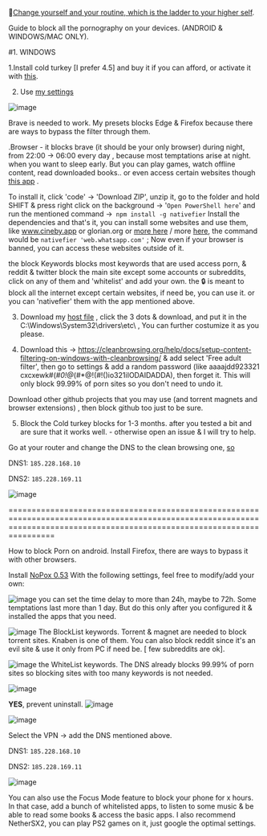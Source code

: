 📌[Change yourself and your routine, which is the ladder to your higher self](https://github.com/SpeedRunnner33/Dharma/blob/main/Dharma..md). 

Guide to block all the pornography on  your devices. (ANDROID & WINDOWS/MAC ONLY).


#1. WINDOWS

1.Install cold turkey [I prefer 4.5] and buy it if you can afford, or activate it with [this](https://github.com/coderhisham/ColdTurkeyBlockerPro-Activator-FREE).

2. Use [my settings](https://odysee.com/@NewLife:0ae/Block-Lists-from-DESKTOP-BRHKA15:5)


![image](https://github.com/user-attachments/assets/a8822e27-7f76-4e50-9398-7b35282ebcb5)

Brave is needed to work. My presets blocks Edge & Firefox because there are ways to bypass the filter through them.

.Browser - it blocks brave (it should be your only browser) during night, from 22:00 -> 06:00 every day , because most temptations arise at night. when you want to sleep early. 
But you can play games, watch offline content, read downloaded books.. or even access certain websites though [this app](https://github.com/nativefier/nativefier) .

To install it, click 'code' -> 'Download ZIP', unzip it, go to the folder and hold SHIFT & press right click on the background -> '```Open PowerShell here```' and run the mentioned command ->``` npm install -g nativefier```
Install the dependencies and that's it, you can install some websites and use them, like www.cineby.app or glorian.org or [more here](https://odysee.com/@Soren:71/%F0%9F%94%B0Megathread_with_Resources%F0%9F%94%B0:1) / more [here](https://fmhy.xyz/videopiracyguide#anime-streaming), the command would be ```nativefier 'web.whatsapp.com'``` ;
Now even if your browser is banned, you can access these websites outside of it.

the block Keywords blocks most keywords that are used access porn, & reddit & twitter block the main site except some accounts or subreddits, click on any of them and 'whitelist' and add your own.
the 🔒 is meant to block all the internet except certain websites, if need be, you can use it. or you can 'nativefier' them with the app mentioned above.

3. Download my [host file](https://odysee.com/@NewLife:0ae/HOSTS_____:4) , click the 3 dots & download, and put it in the C:\Windows\System32\drivers\etc\ , You can further costumize it as you please.

4. Download this ->  https://cleanbrowsing.org/help/docs/setup-content-filtering-on-windows-with-cleanbrowsing/ & add select 'Free adult filter', then go to settings & add a random password (like aaaajdd923321 cxcxewk#(*#0!@*(#*@!(#!()io321iIODAIDADDA), then forget it. This will only block 99.99% of porn sites so you don't need to undo it.

Download other github projects that you may use (and torrent magnets and browser extensions) , then block github too just to be sure. 

5. Block the Cold turkey blocks for 1-3 months. after you tested a bit and are sure that it works well. - otherwise open an issue & I will try to help.

Go at your router and change the DNS to the clean browsing one, [so](https://es.wikipedia.org/wiki/CleanBrowsing) 

DNS1:	```185.228.168.10```

DNS2:  ```185.228.169.11```

![image](https://github.com/user-attachments/assets/6f365144-57d0-44b5-98e4-afcfe344bc40)

============================================================================================================================================================================

How to block Porn on android. Install Firefox, there are ways to bypass it with other browsers. 

Install [NoPox 0.53](https://odysee.com/@NewLife:0ae/NoPox:a) With the following settings, feel free to modify/add your own:

![image](https://github.com/user-attachments/assets/33cb998a-54ec-48c1-912f-6199a5c5d4be)
 you can set the time delay to more than 24h, maybe to 72h. Some temptations last more than 1 day. But do this only after you configured it & installed the apps that you need.

 ![image](https://github.com/user-attachments/assets/cca9ac72-700a-44e4-bba5-2703684ec167)
 The BlockList keywords. Torrent & magnet are needed to block torrent sites. Knaben is one of them. You can also block reddit since it's an evil site & use it only from PC if need be. [ few subreddits are ok].

 ![image](https://github.com/user-attachments/assets/6c47e6e1-7489-4705-8e00-e4ad3613df74)
 the WhiteList keywords. The DNS already blocks 99.99% of porn sites so blocking sites with too many keywords is not needed. 

 ![image](https://github.com/user-attachments/assets/8b96afce-d96d-40a7-8d33-3632a8c7fcb7)

 **YES**, prevent uninstall.
![image](https://github.com/user-attachments/assets/0aeb14de-5c74-4a60-9eb9-8315a37cbdde)

![image](https://github.com/user-attachments/assets/07d8b22a-4a0e-43ca-8a18-4933112e4cdb)

Select the VPN -> add the DNS mentioned above.

DNS1:	```185.228.168.10```

DNS2:  ```185.228.169.11```

![image](https://github.com/user-attachments/assets/00d659d0-62bd-48aa-9589-8acf62825312)

You can also use the Focus Mode feature to block your phone for x hours. In that case, add a bunch of whitelisted apps, to listen to some music & be able to read some books & access the basic apps. 
I also recommend NetherSX2, you can play PS2 games on it, just google the optimal settings.




